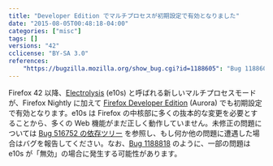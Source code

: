 ```yaml
---
title: "Developer Edition でマルチプロセスが初期設定で有効となりました"
date: "2015-08-05T00:48:18-04:00"
categories: ["misc"]
tags: []
versions: "42"
cclicense: "BY-SA 3.0"
references:
    "https://bugzilla.mozilla.org/show_bug.cgi?id=1188605": "Bug 1188605 - Turn e10s on by default for 42/aurora"
---
```

Firefox 42 以降、[Electrolysis](https://wiki.mozilla.org/Electrolysis) (e10s) と呼ばれる新しいマルチプロセスモードが、Firefox Nightly に加えて [Firefox Developer Edition](https://developer.mozilla.org/ja/Firefox/Developer_Edition) (Aurora) でも初期設定で有効となります。e10s は Firefox の中核部に多くの抜本的な変更を必要とすることから、多くの Web 機能がまだ正しく動作していません。未修正の問題については [Bug 516752 の依存ツリー](https://bugzilla.mozilla.org/showdependencytree.cgi?id=516752&maxdepth=1&hide_resolved=1) を参照し、もし何か他の問題に遭遇した場合はバグを報告してください。なお、[Bug 1188818](https://bugzilla.mozilla.org/show_bug.cgi?id=1188818) のように、一部の問題は e10s が「無効」の場合に発生する可能性があります。
